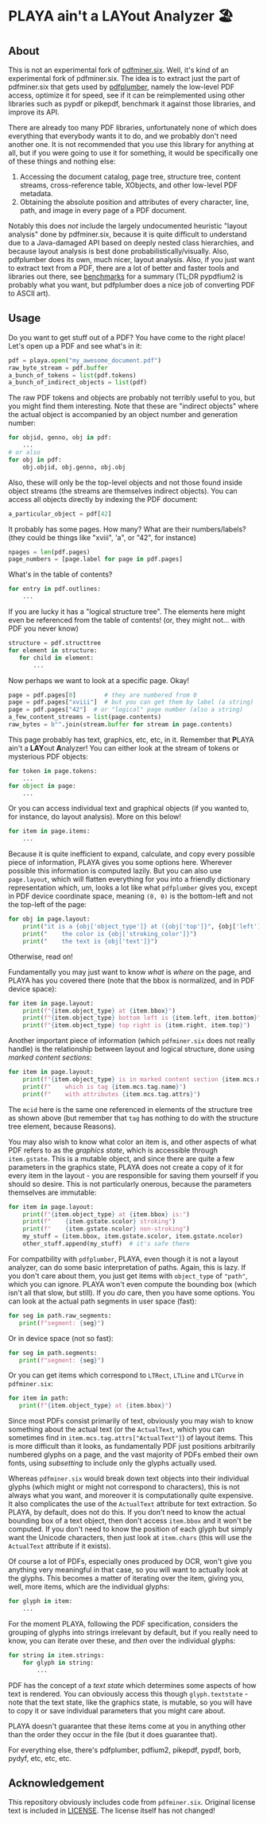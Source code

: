 # **P**LAYA ain't a **LAY**out **A**nalyzer 🏖️

## About

This is not an experimental fork of
[pdfminer.six](https://github.com/pdfminer/pdfminer.six).  Well, it's
kind of an experimental fork of pdfminer.six.  The idea is to extract
just the part of pdfminer.six that gets used by
[pdfplumber](https://github.com/jsvine/pdfplumber), namely the
low-level PDF access, optimize it for speed, see if it can be
reimplemented using other libraries such as pypdf or pikepdf,
benchmark it against those libraries, and improve its API.

There are already too many PDF libraries, unfortunately none of which
does everything that everybody wants it to do, and we probably don't
need another one. It is not recommended that you use this library for
anything at all, but if you were going to use it for something, it
would be specifically one of these things and nothing else:

1. Accessing the document catalog, page tree, structure tree, content
   streams, cross-reference table, XObjects, and other low-level PDF
   metadata.
2. Obtaining the absolute position and attributes of every character,
   line, path, and image in every page of a PDF document.
   
Notably this does *not* include the largely undocumented heuristic
"layout analysis" done by pdfminer.six, because it is quite difficult
to understand due to a Java-damaged API based on deeply nested class
hierarchies, and because layout analysis is best done
probabilistically/visually.  Also, pdfplumber does its own, much
nicer, layout analysis.  Also, if you just want to extract text from a
PDF, there are a lot of better and faster tools and libraries out
there, see [benchmarks]() for a summary (TL;DR pypdfium2 is probably
what you want, but pdfplumber does a nice job of converting PDF to
ASCII art).

## Usage

Do you want to get stuff out of a PDF?  You have come to the right
place!  Let's open up a PDF and see what's in it:

```python
pdf = playa.open("my_awesome_document.pdf")
raw_byte_stream = pdf.buffer
a_bunch_of_tokens = list(pdf.tokens)
a_bunch_of_indirect_objects = list(pdf)
```

The raw PDF tokens and objects are probably not terribly useful to
you, but you might find them interesting.  Note that these are
"indirect objects" where the actual object is accompanied by an object
number and generation number:

```python
for objid, genno, obj in pdf:
    ...
# or also
for obj in pdf:
    obj.objid, obj.genno, obj.obj
```

Also, these will only be the top-level objects and not those found
inside object streams (the streams are themselves indirect objects).
You can access all objects directly by indexing the PDF document:

```python
a_particular_object = pdf[42]
```

It probably has some pages.  How many?  What are their numbers/labels?
(they could be things like "xviii", 'a", or "42", for instance)

```python
npages = len(pdf.pages)
page_numbers = [page.label for page in pdf.pages]
```

What's in the table of contents?

```python
for entry in pdf.outlines:
    ...
```

If you are lucky it has a "logical structure tree".  The elements here
might even be referenced from the table of contents!  (or, they might
not... with PDF you never know)

```python
structure = pdf.structtree
for element in structure:
   for child in element:
       ...
```

Now perhaps we want to look at a specific page.  Okay!
```python
page = pdf.pages[0]        # they are numbered from 0
page = pdf.pages["xviii"]  # but you can get them by label (a string)
page = pdf.pages["42"]  # or "logical" page number (also a string)
a_few_content_streams = list(page.contents)
raw_bytes = b"".join(stream.buffer for stream in page.contents)
```

This page probably has text, graphics, etc, etc, in it.  Remember that
**P**LAYA ain't a **LAY**out **A**nalyzer!  You can either look at the
stream of tokens or mysterious PDF objects:

```python
for token in page.tokens:
    ...
for object in page:
    ...
```

Or you can access individual text and graphical objects
(if you wanted to, for instance, do layout analysis).  More on this below!

```python
for item in page.items:
    ...
```

Because it is quite inefficient to expand, calculate, and copy every
possible piece of information, PLAYA gives you some options here.
Wherever possible this information is computed lazily.  But you can
also use `page.layout`, which will flatten everything for you into a
friendly dictionary representation which, um, looks a lot like what
`pdfplumber` gives you, except in PDF device coordinate space, meaning
`(0, 0)` is the bottom-left and not the top-left of the page:

```python
for obj in page.layout:
    print("it is a {obj['object_type']} at ({obj['top']}", {obj['left']}))
    print("    the color is {obj['stroking_color']}")
    print("    the text is {obj['text']}")
```

Otherwise, read on!

Fundamentally you may just want to know *what* is *where* on the page,
and PLAYA has you covered there (note that the bbox is normalized, and
in PDF device space):

```python
for item in page.layout:
    print(f"{item.object_type} at {item.bbox}")
    print(f"{item.object_type} bottom left is {item.left, item.bottom}")
    print(f"{item.object_type} top right is {item.right, item.top}")
```

Another important piece of information (which `pdfminer.six` does not
really handle) is the relationship between layout and logical
structure, done using *marked content sections*:

```python
for item in page.layout:
    print(f"{item.object_type} is in marked content section {item.mcs.mcid}")
    print(f"    which is tag {item.mcs.tag.name}")
    print(f"    with attributes {item.mcs.tag.attrs}")
```

The `mcid` here is the same one referenced in elements of the
structure tree as shown above (but remember that `tag` has nothing to
do with the structure tree element, because Reasons).

You may also wish to know what color an item is, and other aspects of
what PDF refers to as the *graphics state*, which is accessible
through `item.gstate`.  This is a mutable object, and since there are
quite a few parameters in the graphics state, PLAYA does not create a
copy of it for every item in the layout - you are responsible for
saving them yourself if you should so desire.  This is not
particularly onerous, because the parameters themselves are immutable:

```python
for item in page.layout:
    print(f"{item.object_type} at {item.bbox} is:")
    print(f"    {item.gstate.scolor} stroking")
    print(f"    {item.gstate.ncolor} non-stroking")
    my_stuff = (item.bbox, item.gstate.scolor, item.gstate.ncolor)
    other_stuff.append(my_stuff)  # it's safe there
```

For compatbility with `pdfplumber`, PLAYA, even though it is not a
layout analyzer, can do some basic interpretation of paths.  Again,
this is lazy.  If you don't care about them, you just get items with
`object_type` of `"path"`, which you can ignore.  PLAYA won't even
compute the bounding box (which isn't all that slow, but still).  If
you *do* care, then you have some options.  You can look at the actual
path segments in user space (fast):

```python
for seg in path.raw_segments:
   print(f"segment: {seg}")
```

Or in device space (not so fast):

```python
for seg in path.segments:
   print(f"segment: {seg}")
```

Or you can get items which correspond to `LTRect`, `LTLine` and
`LTCurve` in `pdfminer.six`:

```python
for item in path:
   print(f"{item.object_type} at {item.bbox}")
```

Since most PDFs consist primarily of text, obviously you may wish to
know something about the actual text (or the `ActualText`, which you
can sometimes find in `item.mcs.tag.attrs["ActualText"]`) of layout
items.  This is more difficult than it looks, as fundamentally PDF
just positions arbitrarily numbered glyphs on a page, and the vast
majority of PDFs embed their own fonts, using *subsetting* to include
only the glyphs actually used.

Whereas `pdfminer.six` would break down text objects into their
individual glyphs (which might or might not correspond to characters),
this is not always what you want, and moreover it is computationally
quite expensive.  It also complicates the use of the `ActualText`
attribute for text extraction.  So PLAYA, by default, does not do
this.  If you don't need to know the actual bounding box of a text
object, then don't access `item.bbox` and it won't be computed.  If
you don't need to know the position of each glyph but simply want the
Unicode characters, then just look at `item.chars` (this will use the
`ActualText` attribute if it exists).

Of course a lot of PDFs, especially ones produced by OCR, won't give
you anything very meaningful in that case, so you will want to
actually look at the glyphs.  This becomes a matter of iterating over
the item, giving you, well, more items, which are the individual
glyphs:

```python
for glyph in item:
    ...
```

For the moment PLAYA, following the PDF specification, considers the
grouping of glyphs into strings irrelevant by default, but if you
really need to know, you can iterate over these, and *then* over the
individual glyphs:

```python
for string in item.strings:
    for glyph in string:
        ...
```

PDF has the concept of a *text state* which determines some aspects of
how text is rendered.  You can obviously access this though
`glyph.textstate` - note that the text state, like the graphics state,
is mutable, so you will have to copy it or save individual parameters
that you might care about.

PLAYA doesn't guarantee that these items come at you in anything other
than the order they occur in the file (but it does guarantee that).

For everything else, there's pdfplumber, pdfium2, pikepdf, pypdf,
borb, pydyf, etc, etc, etc.

## Acknowledgement

This repository obviously includes code from `pdfminer.six`.  Original
license text is included in [LICENSE](/LICENSE.pdfminer).  The license
itself has not changed!
